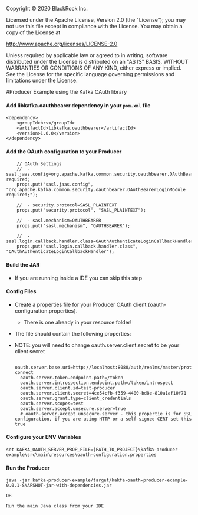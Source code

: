 Copyright © 2020 BlackRock Inc.

Licensed under the Apache License, Version 2.0 (the "License");
you may not use this file except in compliance with the License.
You may obtain a copy of the License at

  http://www.apache.org/licenses/LICENSE-2.0

Unless required by applicable law or agreed to in writing, software
distributed under the License is distributed on an "AS IS" BASIS,
WITHOUT WARRANTIES OR CONDITIONS OF ANY KIND, either express or implied.
See the License for the specific language governing permissions and
limitations under the License.

#Producer Example using the Kafka OAuth library

#### Add libkafka.oauthbearer dependency in your `pom.xml` file

    <dependency>
        <groupId>brs</groupId>
        <artifactId>libkafka.oauthbearer</artifactId>
        <version>1.0.0</version>
    </dependency>
    

#### Add the OAuth configuration to your Producer
        // OAuth Settings
        //	- sasl.jaas.config=org.apache.kafka.common.security.oauthbearer.OAuthBearerLoginModule required;
        props.put("sasl.jaas.config", "org.apache.kafka.common.security.oauthbearer.OAuthBearerLoginModule required;");
        
        //	- security.protocol=SASL_PLAINTEXT
        props.put("security.protocol", "SASL_PLAINTEXT");
        
        //	- sasl.mechanism=OAUTHBEARER
        props.put("sasl.mechanism", "OAUTHBEARER");
        
        //	- sasl.login.callback.handler.class=OAuthAuthenticateLoginCallbackHandler
        props.put("sasl.login.callback.handler.class", "OAuthAuthenticateLoginCallbackHandler");


#### Build the JAR
- If you are running inside a IDE you can skip this step
    
#### Config Files
 
- Create a properties file for your Producer OAuth client {oauth-configuration.properties}.
    - There is one already in your resource folder!
- The file should contain the following properties:
- NOTE: you will need to change oauth.server.client.secret to be your client secret


        oauth.server.base.uri=http://localhost:8080/auth/realms/master/protocol/openid-connect
        oauth.server.token.endpoint.path=/token
        oauth.server.introspection.endpoint.path=/token/introspect
        oauth.server.client.id=test-producer
        oauth.server.client.secret=4ce54cfb-f359-4400-bd8e-810a1af10f71
        oauth.server.grant.type=client_credentials
        oauth.server.scopes=test
        oauth.server.accept.unsecure.server=true
        # oauth.server.accept.unsecure.server - this propertie is for SSL configuration, if you are using HTTP or a self-signed CERT set this true

    

    
#### Configure your ENV Variables
        
    set KAFKA_OAUTH_SERVER_PROP_FILE={PATH_TO_PROJECT}\kafka-producer-example\src\main\resources\oauth-configuration.properties
    
    
#### Run the Producer
    java -jar kafka-producer-example/target/kakfa-oauth-producer-example-0.0.1-SNAPSHOT-jar-with-dependencies.jar
    
    OR
    
    Run the main Java class from your IDE

